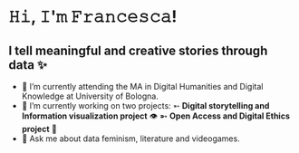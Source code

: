 # 𝙷𝚒, 𝙸'𝚖 𝙵𝚛𝚊𝚗𝚌𝚎𝚜𝚌𝚊!
## I tell meaningful and creative stories through data ✨

- 🌱 I’m currently attending the MA in Digital Humanities and Digital Knowledge at University of Bologna. 
- 🔭 I’m currently working on two projects: 
    ➵ **Digital storytelling and Information visualization project** 👁 
    ➵ **Open Access and Digital Ethics project** 📑
- 💬 Ask me about data feminism, literature and videogames. 
